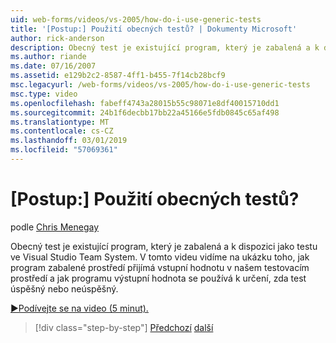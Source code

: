 ```yaml
---
uid: web-forms/videos/vs-2005/how-do-i-use-generic-tests
title: '[Postup:] Použití obecných testů? | Dokumenty Microsoft'
author: rick-anderson
description: Obecný test je existující program, který je zabalená a k dispozici jako testu ve Visual Studio Team System. V tomto videu jsme vidět ukázku toho, jak...
ms.author: riande
ms.date: 07/16/2007
ms.assetid: e129b2c2-8587-4ff1-b455-7f14cb28bcf9
msc.legacyurl: /web-forms/videos/vs-2005/how-do-i-use-generic-tests
msc.type: video
ms.openlocfilehash: fabeff4743a28015b55c98071e8df40015710dd1
ms.sourcegitcommit: 24b1f6decbb17bb22a45166e5fdb0845c65af498
ms.translationtype: MT
ms.contentlocale: cs-CZ
ms.lasthandoff: 03/01/2019
ms.locfileid: "57069361"
---
```

<a name="how-do-i-use-generic-tests"></a>[Postup:] Použití obecných testů?
====================
podle [Chris Menegay](https://twitter.com/CMenegay)

Obecný test je existující program, který je zabalená a k dispozici jako testu ve Visual Studio Team System. V tomto videu vidíme na ukázku toho, jak program zabalené prostředí přijímá vstupní hodnotu v našem testovacím prostředí a jak programu výstupní hodnota se používá k určení, zda test úspěšný nebo neúspěšný.

[&#9654;Podívejte se na video (5 minut).](https://channel9.msdn.com/Blogs/ASP-NET-Site-Videos/how-do-i-use-generic-tests)

> [!div class="step-by-step"]
> [Předchozí](how-do-i-enforce-coding-standards-with-code-analysis.md)
> [další](how-do-i-publish-and-analyze-test-results.md)
